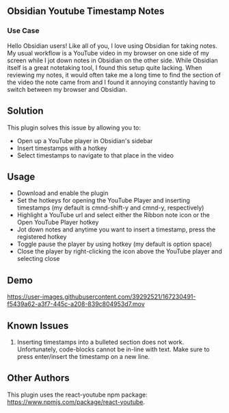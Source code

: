 ## Obsidian Youtube Timestamp Notes


### Use Case
Hello Obsidian users! Like all of you, I love using Obsidian for taking notes. My usual workflow is a YouTube video in my browser on one side of my screen while I jot down notes in Obsidian on the other side. While Obsidian itself is a great notetaking tool, I found this setup quite lacking. When reviewing my notes, it would often take me a long time to find the section of the video the note came from and I found it annoying constantly having to switch between my browser and Obsidian. 

## Solution
This plugin solves this issue by allowing you to:
- Open up a YouTube player in Obsidian's sidebar
- Insert timestamps with a hotkey
- Select timestamps to navigate to that place in the video

## Usage
- Download and enable the plugin
- Set the hotkeys for opening the YouTube Player and inserting timestamps (my default is cmnd-shift-y and cmnd-y, respectively)
- Highlight a YouTube url and select either the Ribbon note icon or the Open YouTube Player hotkey
- Jot down notes and anytime you want to insert a timestamp, press the registered hotkey
- Toggle pause the player by using hotkey (my default is option space)
- Close the player by right-clicking the icon above the YouTube player and selecting close

## Demo

https://user-images.githubusercontent.com/39292521/167230491-f5439a62-a3f7-445c-a208-839c804953d7.mov


## Known Issues
1. Inserting timestamps into a bulleted section does not work. Unfortunately, code-blocks cannot be in-line with text. Make sure to press enter/insert the timestamp on a new line.


## Other Authors
This plugin uses the react-youtube npm package: https://www.npmjs.com/package/react-youtube.

